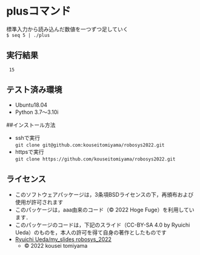 # plusコマンド
標準入力から読み込んだ数値を一つずつ足していく  
`$ seq 5 | ./plus`

 ## 実行結果
` 15`

## テスト済み環境
* Ubuntu18.04
* Python 3.7〜3.10i  

##インストール方法  
* sshで実行  
`git clone git@github.com:kouseitomiyama/robosys2022.git`
* httpsで実行  
`git clone https://github.com/kouseitomiyama/robosys2022.git`

## ライセンス
 * このソフトウェアパッケージは，3条項BSDライセンスの下，再頒布および使用が許可されます
 * このパッケージは，aaa由来のコード（© 2022 Hoge Fuge）を利用しています．
  * このパッケージのコードは，下記のスライド（CC-BY-SA 4.0 by Ryuichi Ueda）のものを，本人の許可を得て自身の著作としたものです
* [Ryuichi Ueda/my_slides robosys_2022](https://github.com/RyuichiUeda/my_slides/tree/master/robosys_2022)
  * © 2022 kousei tomiyama
